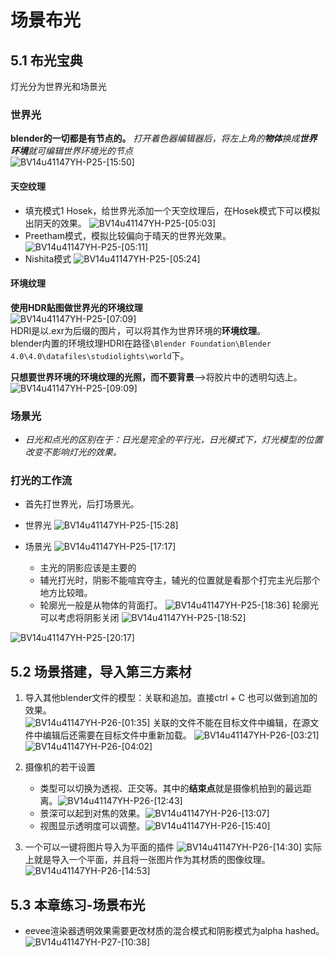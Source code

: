 # 场景布光
## 5.1 布光宝典
灯光分为世界光和场景光
### 世界光 
**blender的一切都是有节点的。**
*打开着色器编辑器后，将左上角的**物体**换成**世界环境**就可编辑世界环境光的节点*  
![BV14u41147YH-P25-[15:50]](./images/a20a3897-b2a4-4cd5-9fec-7cc2c252d3a5-7.png)

#### 天空纹理
- 填充模式1 Hosek，给世界光添加一个天空纹理后，在Hosek模式下可以模拟出阴天的效果。
![BV14u41147YH-P25-[05:03]](./images/a20a3897-b2a4-4cd5-9fec-7cc2c252d3a5-1.png)
- Preetham模式，模拟比较偏向于晴天的世界光效果。
![BV14u41147YH-P25-[05:11]](./images/a20a3897-b2a4-4cd5-9fec-7cc2c252d3a5-2.png)
- Nishita模式
![BV14u41147YH-P25-[05:24]](./images/a20a3897-b2a4-4cd5-9fec-7cc2c252d3a5-3.png)

#### 环境纹理
**使用HDR贴图做世界光的环境纹理**  
![BV14u41147YH-P25-[07:09]](./images/a20a3897-b2a4-4cd5-9fec-7cc2c252d3a5-4.png)  
HDRI是以.exr为后缀的图片，可以将其作为世界环境的**环境纹理**。  
blender内置的环境纹理HDRI在路径`\Blender Foundation\Blender 4.0\4.0\datafiles\studiolights\world`下。  

**只想要世界环境的环境纹理的光照，而不要背景**-->将胶片中的透明勾选上。  
![BV14u41147YH-P25-[09:09]](./images/a20a3897-b2a4-4cd5-9fec-7cc2c252d3a5-5.png)

### 场景光  
- *日光和点光的区别在于：日光是完全的平行光，日光模式下，灯光模型的位置改变不影响灯光的效果。*

### 打光的工作流
- 首先打世界光，后打场景光。
- 世界光
![BV14u41147YH-P25-[15:28]](./images/a20a3897-b2a4-4cd5-9fec-7cc2c252d3a5-6.png)

- 场景光
![BV14u41147YH-P25-[17:17]](./images/a20a3897-b2a4-4cd5-9fec-7cc2c252d3a5-8.png)
  - 主光的阴影应该是主要的
  - 辅光打光时，阴影不能喧宾夺主，辅光的位置就是看那个打完主光后那个地方比较暗。
  - 轮廓光一般是从物体的背面打。
    ![BV14u41147YH-P25-[18:36]](./images/a20a3897-b2a4-4cd5-9fec-7cc2c252d3a5-9.png)
    轮廓光可以考虑将阴影关闭
    ![BV14u41147YH-P25-[18:52]](./images/a20a3897-b2a4-4cd5-9fec-7cc2c252d3a5-10.png)

 
![BV14u41147YH-P25-[20:17]](./images/a20a3897-b2a4-4cd5-9fec-7cc2c252d3a5-11.png)

## 5.2 场景搭建，导入第三方素材  
1. 导入其他blender文件的模型：关联和追加。直接ctrl + C 也可以做到追加的效果。  
![BV14u41147YH-P26-[01:35]](./images/a20a3897-b2a4-4cd5-9fec-7cc2c252d3a5-12.png)
关联的文件不能在目标文件中编辑，在源文件中编辑后还需要在目标文件中重新加载。
![BV14u41147YH-P26-[03:21]](./images/a20a3897-b2a4-4cd5-9fec-7cc2c252d3a5-13.png)
![BV14u41147YH-P26-[04:02]](./images/a20a3897-b2a4-4cd5-9fec-7cc2c252d3a5-14.png)

2. 摄像机的若干设置
   - 类型可以切换为透视、正交等。其中的**结束点**就是摄像机拍到的最远距离。![BV14u41147YH-P26-[12:43]](./images/a20a3897-b2a4-4cd5-9fec-7cc2c252d3a5-15.png)
   - 景深可以起到对焦的效果。![BV14u41147YH-P26-[13:07]](./images/a20a3897-b2a4-4cd5-9fec-7cc2c252d3a5-16.png)
   - 视图显示透明度可以调整。![BV14u41147YH-P26-[15:40]](./images/a20a3897-b2a4-4cd5-9fec-7cc2c252d3a5-19.png)

3. 一个可以一键将图片导入为平面的插件
![BV14u41147YH-P26-[14:30]](./images/a20a3897-b2a4-4cd5-9fec-7cc2c252d3a5-17.png)
实际上就是导入一个平面，并且将一张图片作为其材质的图像纹理。
![BV14u41147YH-P26-[14:53]](./images/a20a3897-b2a4-4cd5-9fec-7cc2c252d3a5-18.png)




## 5.3 本章练习-场景布光

- eevee渲染器透明效果需要更改材质的混合模式和阴影模式为alpha hashed。![BV14u41147YH-P27-[10:38]](./images/a20a3897-b2a4-4cd5-9fec-7cc2c252d3a5-20.png)



